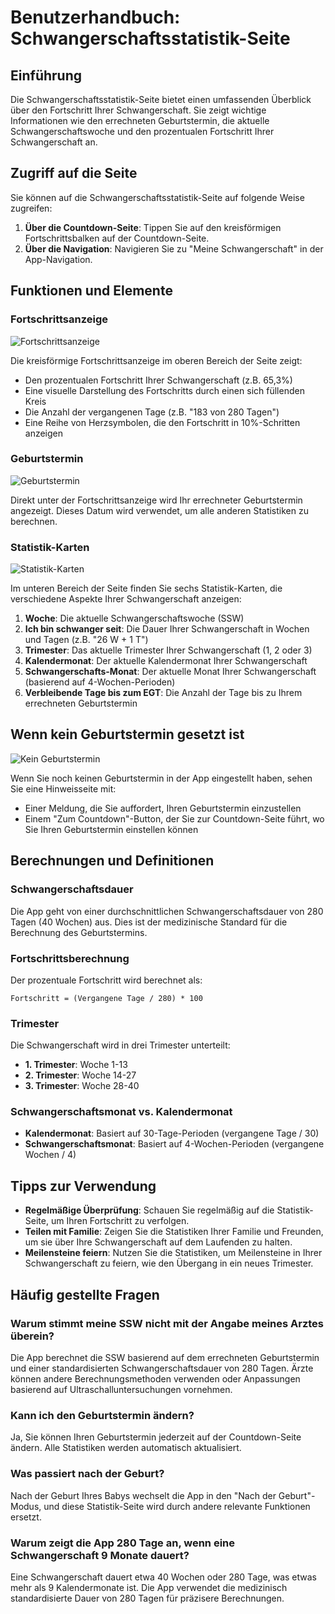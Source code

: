 # Benutzerhandbuch: Schwangerschaftsstatistik-Seite

## Einführung

Die Schwangerschaftsstatistik-Seite bietet einen umfassenden Überblick über den Fortschritt Ihrer Schwangerschaft. Sie zeigt wichtige Informationen wie den errechneten Geburtstermin, die aktuelle Schwangerschaftswoche und den prozentualen Fortschritt Ihrer Schwangerschaft an.

## Zugriff auf die Seite

Sie können auf die Schwangerschaftsstatistik-Seite auf folgende Weise zugreifen:

1. **Über die Countdown-Seite**: Tippen Sie auf den kreisförmigen Fortschrittsbalken auf der Countdown-Seite.
2. **Über die Navigation**: Navigieren Sie zu "Meine Schwangerschaft" in der App-Navigation.

## Funktionen und Elemente

### Fortschrittsanzeige

![Fortschrittsanzeige](../assets/docs/progress-circle.png)

Die kreisförmige Fortschrittsanzeige im oberen Bereich der Seite zeigt:
- Den prozentualen Fortschritt Ihrer Schwangerschaft (z.B. 65,3%)
- Eine visuelle Darstellung des Fortschritts durch einen sich füllenden Kreis
- Die Anzahl der vergangenen Tage (z.B. "183 von 280 Tagen")
- Eine Reihe von Herzsymbolen, die den Fortschritt in 10%-Schritten anzeigen

### Geburtstermin

![Geburtstermin](../assets/docs/due-date.png)

Direkt unter der Fortschrittsanzeige wird Ihr errechneter Geburtstermin angezeigt. Dieses Datum wird verwendet, um alle anderen Statistiken zu berechnen.

### Statistik-Karten

![Statistik-Karten](../assets/docs/stat-cards.png)

Im unteren Bereich der Seite finden Sie sechs Statistik-Karten, die verschiedene Aspekte Ihrer Schwangerschaft anzeigen:

1. **Woche**: Die aktuelle Schwangerschaftswoche (SSW)
2. **Ich bin schwanger seit**: Die Dauer Ihrer Schwangerschaft in Wochen und Tagen (z.B. "26 W + 1 T")
3. **Trimester**: Das aktuelle Trimester Ihrer Schwangerschaft (1, 2 oder 3)
4. **Kalendermonat**: Der aktuelle Kalendermonat Ihrer Schwangerschaft
5. **Schwangerschafts-Monat**: Der aktuelle Monat Ihrer Schwangerschaft (basierend auf 4-Wochen-Perioden)
6. **Verbleibende Tage bis zum EGT**: Die Anzahl der Tage bis zu Ihrem errechneten Geburtstermin

## Wenn kein Geburtstermin gesetzt ist

![Kein Geburtstermin](../assets/docs/no-due-date.png)

Wenn Sie noch keinen Geburtstermin in der App eingestellt haben, sehen Sie eine Hinweisseite mit:
- Einer Meldung, die Sie auffordert, Ihren Geburtstermin einzustellen
- Einem "Zum Countdown"-Button, der Sie zur Countdown-Seite führt, wo Sie Ihren Geburtstermin einstellen können

## Berechnungen und Definitionen

### Schwangerschaftsdauer

Die App geht von einer durchschnittlichen Schwangerschaftsdauer von 280 Tagen (40 Wochen) aus. Dies ist der medizinische Standard für die Berechnung des Geburtstermins.

### Fortschrittsberechnung

Der prozentuale Fortschritt wird berechnet als:
```
Fortschritt = (Vergangene Tage / 280) * 100
```

### Trimester

Die Schwangerschaft wird in drei Trimester unterteilt:
- **1. Trimester**: Woche 1-13
- **2. Trimester**: Woche 14-27
- **3. Trimester**: Woche 28-40

### Schwangerschaftsmonat vs. Kalendermonat

- **Kalendermonat**: Basiert auf 30-Tage-Perioden (vergangene Tage / 30)
- **Schwangerschaftsmonat**: Basiert auf 4-Wochen-Perioden (vergangene Wochen / 4)

## Tipps zur Verwendung

- **Regelmäßige Überprüfung**: Schauen Sie regelmäßig auf die Statistik-Seite, um Ihren Fortschritt zu verfolgen.
- **Teilen mit Familie**: Zeigen Sie die Statistiken Ihrer Familie und Freunden, um sie über Ihre Schwangerschaft auf dem Laufenden zu halten.
- **Meilensteine feiern**: Nutzen Sie die Statistiken, um Meilensteine in Ihrer Schwangerschaft zu feiern, wie den Übergang in ein neues Trimester.

## Häufig gestellte Fragen

### Warum stimmt meine SSW nicht mit der Angabe meines Arztes überein?

Die App berechnet die SSW basierend auf dem errechneten Geburtstermin und einer standardisierten Schwangerschaftsdauer von 280 Tagen. Ärzte können andere Berechnungsmethoden verwenden oder Anpassungen basierend auf Ultraschalluntersuchungen vornehmen.

### Kann ich den Geburtstermin ändern?

Ja, Sie können Ihren Geburtstermin jederzeit auf der Countdown-Seite ändern. Alle Statistiken werden automatisch aktualisiert.

### Was passiert nach der Geburt?

Nach der Geburt Ihres Babys wechselt die App in den "Nach der Geburt"-Modus, und diese Statistik-Seite wird durch andere relevante Funktionen ersetzt.

### Warum zeigt die App 280 Tage an, wenn eine Schwangerschaft 9 Monate dauert?

Eine Schwangerschaft dauert etwa 40 Wochen oder 280 Tage, was etwas mehr als 9 Kalendermonate ist. Die App verwendet die medizinisch standardisierte Dauer von 280 Tagen für präzisere Berechnungen.
